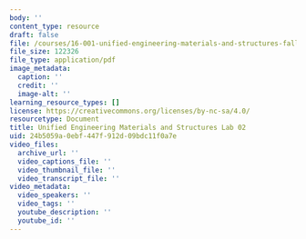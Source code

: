```yaml
---
body: ''
content_type: resource
draft: false
file: /courses/16-001-unified-engineering-materials-and-structures-fall-2021/mit16_001s_f21_lab02.pdf
file_size: 122326
file_type: application/pdf
image_metadata:
  caption: ''
  credit: ''
  image-alt: ''
learning_resource_types: []
license: https://creativecommons.org/licenses/by-nc-sa/4.0/
resourcetype: Document
title: Unified Engineering Materials and Structures Lab 02
uid: 24b5059a-0ebf-447f-912d-09bdc11f0a7e
video_files:
  archive_url: ''
  video_captions_file: ''
  video_thumbnail_file: ''
  video_transcript_file: ''
video_metadata:
  video_speakers: ''
  video_tags: ''
  youtube_description: ''
  youtube_id: ''
---
```

